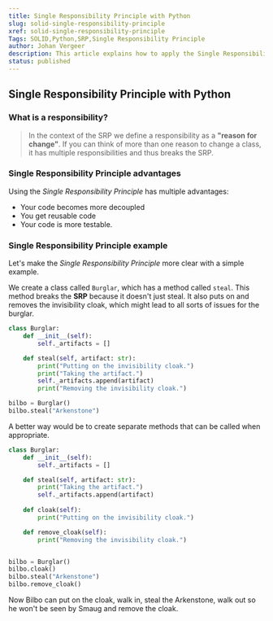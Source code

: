 ```yaml
---
title: Single Responsibility Principle with Python
slug: solid-single-responsibility-principle
xref: solid-single-responsibility-principle
Tags: SOLID,Python,SRP,Single Responsibility Principle
author: Johan Vergeer
description: This article explains how to apply the Single Responsibility Principle in Python.
status: published
---
```


## Single Responsibility Principle with Python

### What is a responsibility?

> In the context of the SRP we define a responsibility as a __"reason for change"__. 
If you can think of more than one reason to change a class, it has multiple responsibilities
and thus breaks the SRP.

### Single Responsibility Principle advantages

Using the _Single Responsibility Principle_ has multiple advantages:

- Your code becomes more decoupled
- You get reusable code
- Your code is more testable.

### Single Responsibility Principle example

Let's make the _Single Responsibility Principle_ more clear with a simple example.

We create a class called `Burglar`, which has a method called `steal`. This method breaks the __SRP__ because it doesn't just steal. 
It also puts on and removes the invisibility cloak, which might lead to all sorts of issues for the burglar.

```python
class Burglar:
    def __init__(self):
        self._artifacts = []

    def steal(self, artifact: str):
        print("Putting on the invisibility cloak.")
        print("Taking the artifact.")
        self._artifacts.append(artifact)
        print("Removing the invisibility cloak.")

bilbo = Burglar()
bilbo.steal("Arkenstone")
```

A better way would be to create separate methods that can be called when appropriate.

```python
class Burglar:
    def __init__(self):
        self._artifacts = []

    def steal(self, artifact: str):
        print("Taking the artifact.")
        self._artifacts.append(artifact)
    
    def cloak(self):
        print("Putting on the invisibility cloak.")

    def remove_cloak(self):
        print("Removing the invisibility cloak.")


bilbo = Burglar()
bilbo.cloak()
bilbo.steal("Arkenstone")
bilbo.remove_cloak()        
```

Now Bilbo can put on the cloak, walk in, steal the Arkenstone, 
walk out so he won't be seen by Smaug and remove the cloak.


